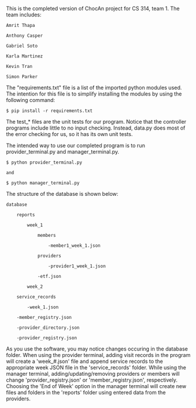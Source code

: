 This is the completed version of ChocAn project for CS 314, team 1.
The team includes:
    
    Amrit Thapa 
    
    Anthony Casper 
    
    Gabriel Soto 
    
    Karla Martinez
    
    Kevin Tran
    
    Simon Parker 


The "requirements.txt" file is a list of the imported python modules used. The intention for this file is to simplify installing the modules by using the following command:
    
    $ pip install -r requirements.txt

The test_* files are the unit tests for our program. Notice that the controller programs include little to no input checking. Instead, data.py does most of the error checking for us, so it has its own unit tests.

The intended way to use our completed program is to run provider_terminal.py and manager_terminal.py.
    
    $ python provider_terminal.py
    
    and
    
    $ python manager_terminal.py


The structure of the database is shown below:

    database

        reports

            week_1

                members

                    -member1_week_1.json

                providers

                    -provider1_week_1.json

                -etf.json

            week_2

        service_records

            -week_1.json

        -member_registry.json

        -provider_directory.json

        -provider_registry.json


As you use the software, you may notice changes occuring in the database folder. 
When using the provider terminal, adding visit records in the program will create a 'week_#.json' file and append service records to the appropriate week JSON file in the 'service_records' folder. 
While using the manager terminal, adding/updating/removing providers or members will change 'provider_registry.json' or 'member_registry.json', respectively. Choosing the 'End of Week' option in the manager terminal will create new files and folders in the 'reports' folder using entered data from the providers. 